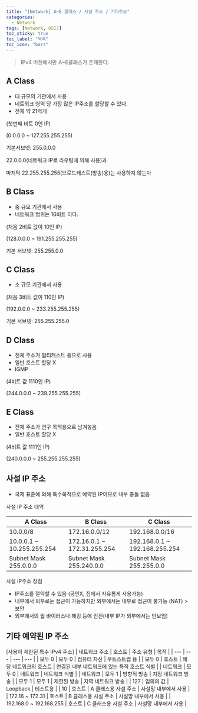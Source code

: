 ```yaml
---
title: "[Network] A~E 클래스 / 사설 주소 / 기타주소"
categories:
  - Network
tags: [Network, OSI7]
toc_sticky: true
toc_label: "목록"
toc_icon: "bars"
---
```


> IPv4 버전에서만 A~E클래스가 존재한다.

## A Class

- 대 규모의 기관에서 사용
- 네트워크 영역 당 가장 많은 IP주소를 할당할 수 있다.
- 전체 약 21억개

(첫번째 비트 0인 IP)

(0.0.0.0 ~ 127.255.255.255)

기본서브넷: 255.0.0.0

22.0.0.0(네트워크 IP로 라우팅에 의해 사용)과

마지막 22.255.255.255(브로드케스트(방송)용)는 사용하지 않는다

## B Class

- 중 규모 기관에서 사용
- 네트워크 범위는 16비트 이다.

(처음 2비트 값이 10인 IP)

(128.0.0.0 ~ 191.255.255.255)

기본 서브넷: 255.255.0.0

## C Class

- 소 규모 기관에서 사용

(처음 3비트 값이 110인 IP)

(192.0.0.0 ~ 233.255.255.255)

기본 서브넷: 255.255.255.0

## D Class

- 전체 주소가 멀티캐스트 용으로 사용
- 일반 호스트 할당 X
- IGMP

(4비트 값 1110인 IP)

(244.0.0.0 ~ 239.255.255.255)

## E Class

- 전체 주소가 연구 목적용으로 남겨놓음
- 일반 호스트 할당 X

(4비트 값 1111인 IP)

(240.0.0.0 ~ 255.255.255.255)

## 사설 IP 주소

- 국제 표준에 의해 특수목적으로 예약된 IP이므로 내부 충돌 없음

사설 IP 주소 대역

| A Class                   | B Class                     | C Class                       |
| ------------------------- | --------------------------- | ----------------------------- |
| 10.0.0/8                  | 172.16.0.0/12               | 192.168.0.0/16                |
| 10.0.0.1 ~ 10.255.255.254 | 172.16.0.1 ~ 172.31.255.254 | 192.168.0.1 ~ 192.168.255.254 |
| Subnet Mask 255.0.0.0     | Subnet Mask 255.240.0.0     | Subnet Mask 255.255.0.0       |

사설 IP주소 장점

- IP주소를 절약할 수 있음 (공인X, 집에서 자유롭게 사용가능)
- 내부에서 외부로는 접근이 가능하지만 외부에서는 내부로 접근이 불가능 (NAT) > 보안
- 외부에서의 웜 바이러스나 해킹 등에 안전(내부 IP가 외부에서는 안보임)

## 기타 예약된 IP 주소

[사용이 제한된 특수 IPv4 주소]
| 네트워크 주소 | 호스트 | 주소 유형 | 목적 |
| --- | --- | --- | --- |
| 모두 0 | 모두 0 | 컴퓨터 자신 | 부트스트랩 용 |
| 모두 0 | 호스트 | 해당 네트워크의 호스트 | 연결된 내부 네트워크에 있는 특적 호스트 식별 |
| 네트워크 | 모두 0 | 네트워크 | 네트워크 식별 |
| 네트워크 | 모두 1 | 방향적 방송 | 지정 네트워크 방송 |
| 모두 1 | 모두 1 | 제한된 방송 | 지역 네트워크 방송 |
| 127 | 임의의 값 | Loopback | 테스트용 |
| 10 | 호스트 | A 클래스용 사설 주소 | 사설망 내부에서 사용 |
| 172.16 ~ 172.31 | 호스트 | B 클래스용 사설 주소 | 사설망 내부에서 사용 |
| 192.168.0 ~ 192.168.255 | 호스트 | C 클래스용 사설 주소 | 사설망 내부에서 사용 |
